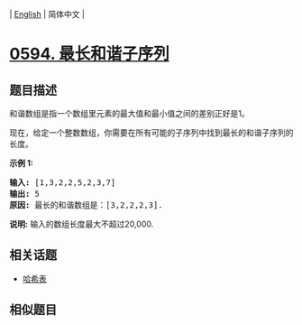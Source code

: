 
| [English](README_EN.md) | 简体中文 |
# [0594. 最长和谐子序列](https://leetcode-cn.com/problems/longest-harmonious-subsequence/)
## 题目描述
<p>和谐数组是指一个数组里元素的最大值和最小值之间的差别正好是1。</p>

<p>现在，给定一个整数数组，你需要在所有可能的子序列中找到最长的和谐子序列的长度。</p>

<p><strong>示例 1:</strong></p>

<pre>
<strong>输入:</strong> [1,3,2,2,5,2,3,7]
<strong>输出:</strong> 5
<strong>原因:</strong> 最长的和谐数组是：[3,2,2,2,3].
</pre>

<p><strong>说明:</strong> 输入的数组长度最大不超过20,000.</p>

## 相关话题
- [哈希表](https://leetcode-cn.com/tag/hash-table)
## 相似题目

